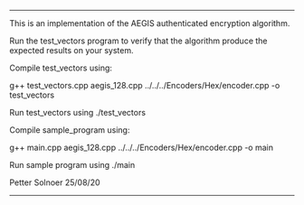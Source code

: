 *********************************************************

This is an implementation of the AEGIS authenticated
encryption algorithm.

Run the test_vectors program to verify that the
algorithm produce the expected results on your
system.

Compile test_vectors using:

g++ test_vectors.cpp aegis_128.cpp ../../../Encoders/Hex/encoder.cpp -o test_vectors

Run test_vectors using ./test_vectors

Compile sample_program using:

g++ main.cpp aegis_128.cpp ../../../Encoders/Hex/encoder.cpp -o main

Run sample program using ./main

Petter Solnoer 25/08/20

**********************************************************
